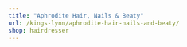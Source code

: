 ```yaml
---
title: "Aphrodite Hair, Nails & Beaty"
url: /kings-lynn/aphrodite-hair-nails-and-beaty/
shop: hairdresser
---
```

